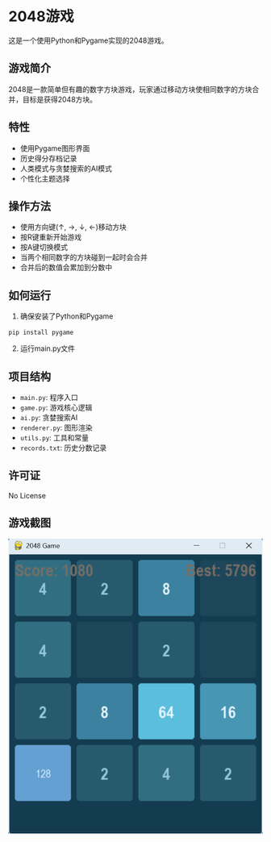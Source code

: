 # 2048游戏

这是一个使用Python和Pygame实现的2048游戏。

## 游戏简介

2048是一款简单但有趣的数字方块游戏，玩家通过移动方块使相同数字的方块合并，目标是获得2048方块。

## 特性

- 使用Pygame图形界面
- 历史得分存档记录
- 人类模式与贪婪搜索的AI模式
- 个性化主题选择

## 操作方法

- 使用方向键(↑, →, ↓, ←)移动方块
- 按R键重新开始游戏
- 按A键切换模式
- 当两个相同数字的方块碰到一起时会合并
- 合并后的数值会累加到分数中

## 如何运行

1. 确保安装了Python和Pygame
```
pip install pygame
```
2. 运行main.py文件

## 项目结构

- `main.py`: 程序入口
- `game.py`: 游戏核心逻辑
- `ai.py`: 贪婪搜索AI
- `renderer.py`: 图形渲染
- `utils.py`: 工具和常量
- `records.txt`: 历史分数记录

## 许可证
No License

## 游戏截图

![2048游戏截图](screenshots/demo.jpg)